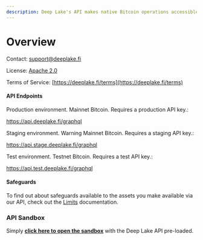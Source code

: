 ```yaml
---
description: Deep Lake's API makes native Bitcoin operations accessible.
---
```


# Overview

Contact: [support@deeplake.fi](mailto:support@deeplake.fi)

License: [Apache 2.0](https://www.apache.org/licenses/LICENSE-2.0.html)

Terms of Service: [https://deeplake.fi/terms](https://deeplake.fi/terms)

#### API Endpoints

Production environment. Mainnet Bitcoin. Requires a production API key.:

https://api.deeplake.fi/graphql

Staging environment. Warning Mainnet Bitcoin. Requires a staging API key.:

https://api.stage.deeplake.fi/graphql

Test environment. Testnet Bitcoin. Requires a test API key.:

https://api.test.deeplake.fi/graphql

#### Safeguards

To find out about safeguards available to the assets you make available via our API, check out the [Limits](api.md#safeguards) documentation.

### API Sandbox

Simply [**click here to open the sandbox**](https://studio.apollographql.com/public/Deep-Lake-Graph/variant/current/explorer) with the Deep Lake API pre-loaded.

